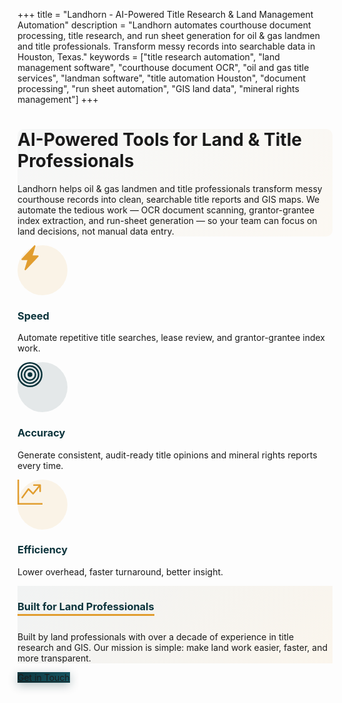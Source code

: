 +++
title = "Landhorn - AI-Powered Title Research & Land Management Automation"
description = "Landhorn automates courthouse document processing, title research, and run sheet generation for oil & gas landmen and title professionals. Transform messy records into searchable data in Houston, Texas."
keywords = ["title research automation", "land management software", "courthouse document OCR", "oil and gas title services", "landman software", "title automation Houston", "document processing", "run sheet automation", "GIS land data", "mineral rights management"]
+++

<!-- Hero Section -->
<div class="hero-section text-center py-5 mb-5" style="background: linear-gradient(135deg, rgba(12,52,60,0.03) 0%, rgba(225,157,47,0.05) 100%); border-radius: 10px;">
  <h1 class="display-4 fw-bold mb-4">
    AI-Powered Tools for Land & Title Professionals
  </h1>
  <p class="lead mx-auto" style="max-width:700px;">
    Landhorn helps oil & gas landmen and title professionals transform messy courthouse records into clean, searchable title reports and GIS maps.
    We automate the tedious work — OCR document scanning, grantor-grantee index extraction, and run-sheet generation — so your team can focus on land decisions, not manual data entry.
  </p>
</div>
<!-- Value Propositions -->
<div class="row g-4 py-5">
  <div class="col-md-4">
    <div class="card h-100 border-0 shadow-sm">
      <div class="card-body text-center p-4">
        <div class="feature-icon d-inline-flex align-items-center justify-content-center fs-2 mb-3" style="width: 80px; height: 80px; background: rgba(225,157,47,0.1); border-radius: 50%;">
          <svg xmlns="http://www.w3.org/2000/svg" width="40" height="40" fill="#E19D2F" class="bi bi-lightning-charge-fill" viewBox="0 0 16 16">
            <path d="M11.251.068a.5.5 0 0 1 .227.58L9.677 6.5H13a.5.5 0 0 1 .364.843l-8 8.5a.5.5 0 0 1-.842-.49L6.323 9.5H3a.5.5 0 0 1-.364-.843l8-8.5a.5.5 0 0 1 .615-.09z"/>
          </svg>
        </div>
        <h3 class="fs-4 fw-bold mb-3" style="color: #0C343C;">Speed</h3>
        <p class="text-muted">Automate repetitive title searches, lease review, and grantor-grantee index work.</p>
      </div>
    </div>
  </div>
  <div class="col-md-4">
    <div class="card h-100 border-0 shadow-sm">
      <div class="card-body text-center p-4">
        <div class="feature-icon d-inline-flex align-items-center justify-content-center fs-2 mb-3" style="width: 80px; height: 80px; background: rgba(12,52,60,0.1); border-radius: 50%;">
          <svg xmlns="http://www.w3.org/2000/svg" width="40" height="40" fill="#0C343C" class="bi bi-bullseye" viewBox="0 0 16 16">
            <path d="M8 15A7 7 0 1 1 8 1a7 7 0 0 1 0 14m0 1A8 8 0 1 0 8 0a8 8 0 0 0 0 16"/>
            <path d="M8 13A5 5 0 1 1 8 3a5 5 0 0 1 0 10m0 1A6 6 0 1 0 8 2a6 6 0 0 0 0 12"/>
            <path d="M8 11a3 3 0 1 1 0-6 3 3 0 0 1 0 6m0 1a4 4 0 1 0 0-8 4 4 0 0 0 0 8"/>
            <path d="M9.5 8a1.5 1.5 0 1 1-3 0 1.5 1.5 0 0 1 3 0"/>
          </svg>
        </div>
        <h3 class="fs-4 fw-bold mb-3" style="color: #0C343C;">Accuracy</h3>
        <p class="text-muted">Generate consistent, audit-ready title opinions and mineral rights reports every time.</p>
      </div>
    </div>
  </div>
  <div class="col-md-4">
    <div class="card h-100 border-0 shadow-sm">
      <div class="card-body text-center p-4">
        <div class="feature-icon d-inline-flex align-items-center justify-content-center fs-2 mb-3" style="width: 80px; height: 80px; background: rgba(225,157,47,0.1); border-radius: 50%;">
          <svg xmlns="http://www.w3.org/2000/svg" width="40" height="40" fill="#E19D2F" class="bi bi-graph-up-arrow" viewBox="0 0 16 16">
            <path fill-rule="evenodd" d="M0 0h1v15h15v1H0zm10 3.5a.5.5 0 0 1 .5-.5h4a.5.5 0 0 1 .5.5v4a.5.5 0 0 1-1 0V4.9l-3.613 4.417a.5.5 0 0 1-.74.037L7.06 6.767l-3.656 5.027a.5.5 0 0 1-.808-.588l4-5.5a.5.5 0 0 1 .758-.06l2.609 2.61L13.445 4H10.5a.5.5 0 0 1-.5-.5"/>
          </svg>
        </div>
        <h3 class="fs-4 fw-bold mb-3" style="color: #0C343C;">Efficiency</h3>
        <p class="text-muted">Lower overhead, faster turnaround, better insight.</p>
      </div>
    </div>
  </div>
</div>

<!-- About Section -->
<div class="card border-0 shadow-sm my-5" style="background: linear-gradient(135deg, rgba(12,52,60,0.05) 0%, rgba(225,157,47,0.08) 100%);">
  <div class="card-body p-5">
    <div class="text-center mx-auto" style="max-width:650px;">
      <h3 class="fw-bold mb-4" style="color: #0C343C; position: relative; display: inline-block;">
        Built for Land Professionals
        <span style="position: absolute; bottom: -5px; left: 0; width: 100%; height: 3px; background: #E19D2F;"></span>
      </h3>
      <p class="lead mb-0">
        Built by land professionals with over a decade of experience in title research and GIS.
        Our mission is simple: make land work easier, faster, and more transparent.
      </p>
    </div>
  </div>
</div>

<!-- CTA -->
<div class="text-center my-5">
  <a href="/contact/" class="btn btn-primary btn-lg px-5 py-3" style="background: linear-gradient(135deg, #0C343C 0%, #165965 100%); border: none; box-shadow: 0 4px 15px rgba(12,52,60,0.3);">
    Get in Touch
  </a>
</div>
